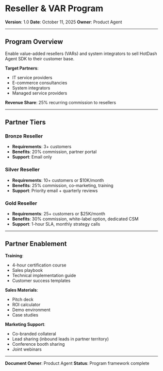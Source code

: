# Reseller & VAR Program

**Version**: 1.0
**Date**: October 11, 2025
**Owner**: Product Agent

---

## Program Overview

Enable value-added resellers (VARs) and system integrators to sell HotDash Agent SDK to their customer base.

**Target Partners**:

- IT service providers
- E-commerce consultancies
- System integrators
- Managed service providers

**Revenue Share**: 25% recurring commission to resellers

---

## Partner Tiers

### Bronze Reseller

- **Requirements**: 3+ customers
- **Benefits**: 20% commission, partner portal
- **Support**: Email only

### Silver Reseller

- **Requirements**: 10+ customers or $10K/month
- **Benefits**: 25% commission, co-marketing, training
- **Support**: Priority email + quarterly reviews

### Gold Reseller

- **Requirements**: 25+ customers or $25K/month
- **Benefits**: 30% commission, white-label option, dedicated CSM
- **Support**: 1-hour SLA, monthly strategy calls

---

## Partner Enablement

**Training**:

- 4-hour certification course
- Sales playbook
- Technical implementation guide
- Customer success templates

**Sales Materials**:

- Pitch deck
- ROI calculator
- Demo environment
- Case studies

**Marketing Support**:

- Co-branded collateral
- Lead sharing (inbound leads in partner territory)
- Conference booth sharing
- Joint webinars

---

**Document Owner**: Product Agent
**Status**: Program framework complete
